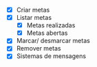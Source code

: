 - [x] Criar metas
- [x] Listar metas
  - [x] Metas realizadas
  - [x] Metas abertas
- [x] Marcar/ desmarcar metas
- [x] Remover metas
- [x] Sistemas de mensagens
